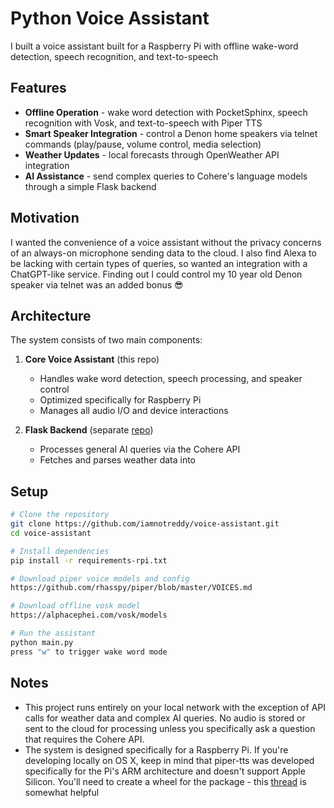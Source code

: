 # Python Voice Assistant
I built a voice assistant built for a Raspberry Pi with offline wake-word detection, speech recognition, and text-to-speech

## Features
- **Offline Operation** - wake word detection with PocketSphinx, speech recognition with Vosk, and text-to-speech with Piper TTS 
- **Smart Speaker Integration** - control a Denon home speakers via telnet commands (play/pause, volume control, media selection)
- **Weather Updates** - local forecasts through OpenWeather API integration
- **AI Assistance** - send complex queries to Cohere's language models through a simple Flask backend

## Motivation
I wanted the convenience of a voice assistant without the privacy concerns of an always-on microphone sending data to the cloud. I also find Alexa to be lacking with certain types of queries, so wanted an integration with a ChatGPT-like service. 
Finding out I could control my 10 year old Denon speaker via telnet was an added bonus 😎

## Architecture
The system consists of two main components:

1. **Core Voice Assistant** (this repo)
   - Handles wake word detection, speech processing, and speaker control
   - Optimized specifically for Raspberry Pi 
   - Manages all audio I/O and device interactions

2. **Flask Backend** (separate [repo](https://github.com/iamnotreddy/voice-backend))
   - Processes general AI queries via the Cohere API
   - Fetches and parses weather data into 
     
## Setup

```bash
# Clone the repository
git clone https://github.com/iamnotreddy/voice-assistant.git
cd voice-assistant

# Install dependencies 
pip install -r requirements-rpi.txt

# Download piper voice models and config
https://github.com/rhasspy/piper/blob/master/VOICES.md

# Download offline vosk model
https://alphacephei.com/vosk/models

# Run the assistant
python main.py
press "w" to trigger wake word mode
```

## Notes
- This project runs entirely on your local network with the exception of API calls for weather data and complex AI queries. No audio is stored or sent to the cloud for processing unless you specifically ask a question that requires the Cohere API.
- The system is designed specifically for a Raspberry Pi. If you're developing locally on OS X, keep in mind that piper-tts was developed specifically for the Pi's ARM architecture and doesn't support Apple Silicon. You'll need to create a wheel for the package - this [thread](https://github.com/rhasspy/piper/issues/217) is somewhat helpful 
